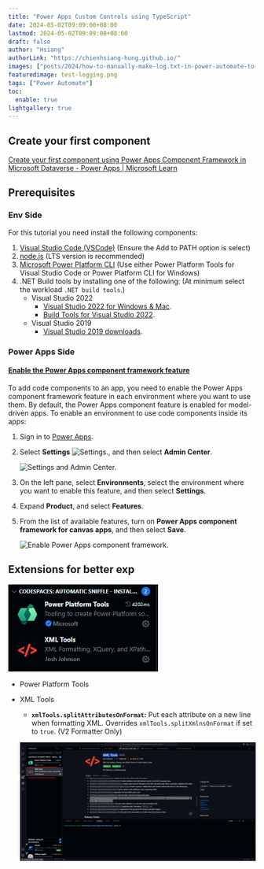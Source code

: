 ```yaml
---
title: "Power Apps Custom Controls using TypeScript"
date: 2024-05-02T09:09:00+08:00
lastmod: 2024-05-02T09:09:00+08:00
draft: false
author: "Hsiang"
authorLink: "https://chienhsiang-hung.github.io/"
images: ["posts/2024/how-to-manually-make-log.txt-in-power-automate-to-trace-log-in-a-flow/test-logging.png"]
featuredimage: test-logging.png
tags: ["Power Automate"]
toc:
  enable: true
lightgallery: true
---
```

## Create your first component
[Create your first component using Power Apps Component Framework in Microsoft Dataverse - Power Apps | Microsoft Learn](https://learn.microsoft.com/en-us/power-apps/developer/component-framework/implementing-controls-using-typescript?tabs=after#adding-style-to-the-code-component)

## Prerequisites
### Env Side
For this tutorial you need install the following components:
1.  [Visual Studio Code (VSCode)](https://code.visualstudio.com/Download)  (Ensure the Add to PATH option is select)
2.  [node.js](https://nodejs.org/en/download/)  (LTS version is recommended)
3.  [Microsoft Power Platform CLI](https://learn.microsoft.com/en-us/powerapps/developer/data-platform/powerapps-cli#install-power-apps-cli)  (Use either Power Platform Tools for Visual Studio Code or Power Platform CLI for Windows)
4.  .NET Build tools by installing one of the following: (At minimum select the workload  `.NET build tools`.)
    -   Visual Studio 2022
        -   [Visual Studio 2022 for Windows & Mac](https://visualstudio.microsoft.com/downloads/).
        -   [Build Tools for Visual Studio 2022](https://visualstudio.microsoft.com/downloads/#build-tools-for-visual-studio-2022).
    -   Visual Studio 2019
        -   [Visual Studio 2019 downloads](https://visualstudio.microsoft.com/vs/older-downloads/#visual-studio-2019-and-other-products).
### Power Apps Side
#### [Enable the Power Apps component framework feature](https://learn.microsoft.com/en-us/power-apps/developer/component-framework/component-framework-for-canvas-apps#enable-the-power-apps-component-framework-feature)
To add code components to an app, you need to enable the Power Apps component framework feature in each environment where you want to use them. By default, the Power Apps component feature is enabled for model-driven apps. To enable an environment to use code components inside its apps:

1.  Sign in to  [Power Apps](https://powerapps.microsoft.com/).
    
2.  Select  **Settings**  ![Settings.](https://learn.microsoft.com/en-us/power-apps/developer/component-framework/media/settings.png), and then select  **Admin Center**.
    
    ![Settings and Admin Center.](https://learn.microsoft.com/en-us/power-apps/developer/component-framework/media/select-admin-center-from-settings.png "Settings and Admin Center")
    
3.  On the left pane, select  **Environments**, select the environment where you want to enable this feature, and then select  **Settings**.
    
4.  Expand  **Product**, and select  **Features**.
    
5.  From the list of available features, turn on  **Power Apps component framework for canvas apps**, and then select  **Save**.
    
    ![Enable Power Apps component framework.](https://learn.microsoft.com/en-us/power-apps/developer/component-framework/media/enable-pcf-feature.png "Enable Power Apps component framework")
## Extensions for better exp
![Extentions for Power Apps Code Components Framework Development](Extentions.png "Extentions for Power Apps Code Components Framework Development")
- Power Platform Tools
- XML Tools
  -   **`xmlTools.splitAttributesOnFormat`:**  Put each attribute on a new line when formatting XML. Overrides  `xmlTools.splitXmlnsOnFormat`  if set to  `true`. (V2 Formatter Only)


  ![alt text](image.png)